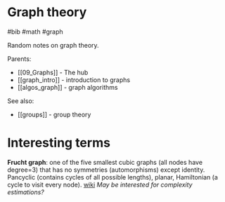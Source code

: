 # Graph theory

#bib #math #graph

Random notes on graph theory.

Parents:
* [[09_Graphs]] - The hub
* [[graph_intro]] - introduction to graphs
* [[algos_graph]] - graph algorithms

See also:
* [[groups]] - group theory

# Interesting terms

**Frucht graph**: one of the five smallest cubic graphs (all nodes have degree=3) that has no symmetries (automorphisms) except identity. Pancyclic (contains cycles of all possible lengths), planar, Hamiltonian (a cycle to visit every node). [wiki](https://en.wikipedia.org/wiki/Frucht_graph) _May be interested for complexity estimations?_